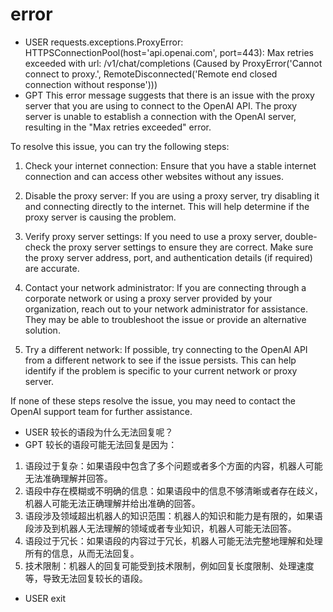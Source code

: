 # error
- USER
requests.exceptions.ProxyError: HTTPSConnectionPool(host='api.openai.com', port=443): Max retries exceeded with url: /v1/chat/completions (Caused by ProxyError('Cannot connect to proxy.', RemoteDisconnected('Remote end closed connection without response')))
- GPT 
This error message suggests that there is an issue with the proxy server that you are using to connect to the OpenAI API. The proxy server is unable to establish a connection with the OpenAI server, resulting in the "Max retries exceeded" error.

To resolve this issue, you can try the following steps:

1. Check your internet connection: Ensure that you have a stable internet connection and can access other websites without any issues.

2. Disable the proxy server: If you are using a proxy server, try disabling it and connecting directly to the internet. This will help determine if the proxy server is causing the problem.

3. Verify proxy server settings: If you need to use a proxy server, double-check the proxy server settings to ensure they are correct. Make sure the proxy server address, port, and authentication details (if required) are accurate.

4. Contact your network administrator: If you are connecting through a corporate network or using a proxy server provided by your organization, reach out to your network administrator for assistance. They may be able to troubleshoot the issue or provide an alternative solution.

5. Try a different network: If possible, try connecting to the OpenAI API from a different network to see if the issue persists. This can help identify if the problem is specific to your current network or proxy server.

If none of these steps resolve the issue, you may need to contact the OpenAI support team for further assistance.
- USER
较长的语段为什么无法回复呢？
- GPT 
较长的语段可能无法回复是因为：
1. 语段过于复杂：如果语段中包含了多个问题或者多个方面的内容，机器人可能无法准确理解并回答。
2. 语段中存在模糊或不明确的信息：如果语段中的信息不够清晰或者存在歧义，机器人可能无法正确理解并给出准确的回答。
3. 语段涉及领域超出机器人的知识范围：机器人的知识和能力是有限的，如果语段涉及到机器人无法理解的领域或者专业知识，机器人可能无法回答。
4. 语段过于冗长：如果语段的内容过于冗长，机器人可能无法完整地理解和处理所有的信息，从而无法回复。
5. 技术限制：机器人的回复可能受到技术限制，例如回复长度限制、处理速度等，导致无法回复较长的语段。
- USER
exit
